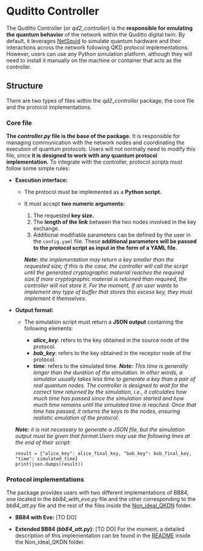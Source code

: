 # Quditto Controller

The Quditto Controller (or *qd2_controller*) is the __responsible for emulating the quantum behavior__ of the network within the Quditto digital twin. By default, it leverages [NetSquid](https://netsquid.org/) to simulate quantum hardware and their interactions across the network following QKD protocol implementations. However, users can use any Python simulation platform, although they will need to install it manually on the machine or container that acts as the controller.

## Structure

There are two types of files within the *qd2_controller* package, the core file and the protocol implementations.

### Core file

__The *controller.py* file is the base of the package.__ It is responsible for managing communication with the network nodes and coordinating the execution of quantum protocols. Users will not normally need to modify this file, since __it is designed to work with any quantum protocol implementation.__  To integrate with the controller, protocol scripts must follow some simple rules:

- __Execution interface:__

    - The protocol must be implemented as a __Python script.__
    - It must accept __two numeric arguments:__
        1. The requested __key size.__
        2. The __length of the link__ between the two nodes involved in the key exchange.
        3. Additional modifiable parameters can be defined by the user in the `config.yaml` file. These __additional parameters will be passed to the protocol script as input in the form of a YAML file.__
        
        *__Note:__ the implementation may return a key smaller than the requested size;  if this is the case, the controller will call the script until the generated cryptographic material reaches the required size.If more cryptographic material is returned than required, the controller will not store it. For the moment, if an user wants to implement any type of buffer that stores this excess key, they must implement it themselves.*

- __Output  format:__ 
    - The simulation script must return a __JSON output__ containing the following elements:

        - *__alice_key__*: refers to the key obtained in the source node of the protocol.
        - *__bob_key__*: refers to the key obtained in the receptor node of the protocol.
        - *__time__*: refers to the simulated time. 
        *__Note:__ This time is generally longer than the duration of the simulation. In other words, a simulator usually takes less time to generate a key than a pair of real quantum nodes. The controller is designed to wait for the correct time returned by the simulation, i.e., it calculates how much time has passed since the simulation started and how much time remains until the simulated time is reached. Once that time has passed, it returns the keys to the nodes, ensuring realistic emulation of the protocol.*

    *__Note:__ it is not necessary to generate a JSON file, but the simulation output must be given that format.Users may use the following lines at the end of their script:*
    ```
    result = {"alice_key": alice_final_key, "bob_key": bob_final_key, "time": simulated_time}
    print(json.dumps(result))
    ```

### Protocol implementations

The package provides users with two different implementations of BB84, one located in the *bb84_with_eve.py* file and the other corresponding to the *bb84_att.py* file and the rest of the files inside the [Non_ideal_QKDN](https://github.com/Networks-it-uc3m/Quditto/tree/main/qd2_controller/src/qd2_controller/Non_ideal_QKDN) folder.

- __BB84 with Eve:__
    [TO DO]

- __Extended BB84 (*bb84_att.py*):__
    [TO DO] For the moment, a detailed description of this implementation can be found in the [README](https://github.com/Networks-it-uc3m/Quditto/blob/main/qd2_controller/src/qd2_controller/Non_ideal_QKDN/README.md) inside the Non_ideal_QKDN folder. 
